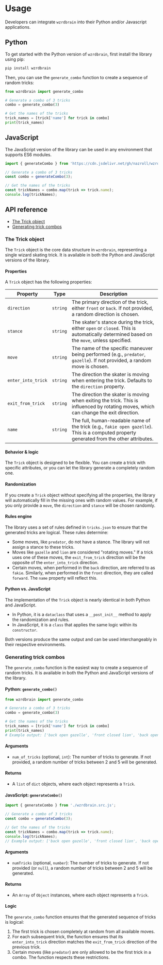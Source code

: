 # Usage

Developers can integrate `wzrdbrain` into their Python and/or Javascript applications.

## Python

To get started with the Python version of `wzrdbrain`, first install the library using pip:

```bash
pip install wzrdbrain
```

Then, you can use the `generate_combo` function to create a sequence of random tricks:

```python
from wzrdbrain import generate_combo

# Generate a combo of 3 tricks
combo = generate_combo(3)

# Get the names of the tricks
trick_names = [trick['name'] for trick in combo]
print(trick_names)
```

## JavaScript

The JavaScript version of the library can be used in any environment that supports ES6 modules.

```javascript
import { generateCombo } from 'https://cdn.jsdelivr.net/gh/nazroll/wzrdbrain/src/wzrdbrain/wzrdbrain.min.js';

// Generate a combo of 3 tricks
const combo = generateCombo(3);

// Get the names of the tricks
const trickNames = combo.map(trick => trick.name);
console.log(trickNames);
```

## API reference

- [The Trick object](#the-trick-object)
- [Generating trick combos](#generating-trick-combos)

### The Trick object

The `Trick` object is the core data structure in `wzrdbrain`, representing a single wizard skating trick. It is available in both the Python and JavaScript versions of the library.

#### Properties

A `Trick` object has the following properties:

| Property           | Type     | Description                                                                                                                                 |
| ------------------ | -------- | ------------------------------------------------------------------------------------------------------------------------------------------- |
| `direction`        | `string` | The primary direction of the trick, either `front` or `back`. If not provided, a random direction is chosen.                                  |
| `stance`           | `string` | The skater's stance during the trick, either `open` or `closed`. This is automatically determined based on the `move`, unless specified.        |
| `move`             | `string` | The name of the specific maneuver being performed (e.g., `predator`, `gazelle`). If not provided, a random move is chosen.                     |
| `enter_into_trick` | `string` | The direction the skater is moving when entering the trick. Defaults to the `direction` property.                                           |
| `exit_from_trick`  | `string` | The direction the skater is moving when exiting the trick. This is influenced by rotating moves, which can change the exit direction.         |
| `name`             | `string` | The full, human-readable name of the trick (e.g., `fakie open gazelle`). This is a computed property generated from the other attributes.      |

#### Behavior & logic

The `Trick` object is designed to be flexible. You can create a trick with specific attributes, or you can let the library generate a completely random one.

#### Randomization

If you create a `Trick` object without specifying all the properties, the library will automatically fill in the missing ones with random values. For example, if you only provide a `move`, the `direction` and `stance` will be chosen randomly.

#### Rules engine

The library uses a set of rules defined in `tricks.json` to ensure that the generated tricks are logical. These rules determine:

-   Some moves, like `predator`, do not have a stance. The library will not assign a stance to these tricks.
-   Moves like `gazelle` and `lion` are considered "rotating moves." If a trick uses one of these moves, the `exit_from_trick` direction will be the opposite of the `enter_into_trick` direction.
-   Certain moves, when performed in the `back` direction, are referred to as `fakie`. Similarly, when performed in the `front` direction, they are called `forward`. The `name` property will reflect this.

#### Python vs. JavaScript

The implementation of the `Trick` object is nearly identical in both Python and JavaScript.

-   In Python, it is a `dataclass` that uses a `__post_init__` method to apply the randomization and rules.
-   In JavaScript, it is a `class` that applies the same logic within its `constructor`.

Both versions produce the same output and can be used interchangeably in their respective environments.

### Generating trick combos

The `generate_combo` function is the easiest way to create a sequence of random tricks. It is available in both the Python and JavaScript versions of the library.

#### Python: `generate_combo()`

```python
from wzrdbrain import generate_combo

# Generate a combo of 3 tricks
combo = generate_combo(3)

# Get the names of the tricks
trick_names = [trick['name'] for trick in combo]
print(trick_names)
# Example output: ['back open gazelle', 'front closed lion', 'back open predator']
```

#### Arguments

-   `num_of_tricks` (optional, `int`): The number of tricks to generate. If not provided, a random number of tricks between 2 and 5 will be generated.

#### Returns

-   A `list` of `dict` objects, where each object represents a `Trick`.

#### JavaScript: `generateCombo()`

```javascript
import { generateCombo } from './wzrdbrain.src.js';

// Generate a combo of 3 tricks
const combo = generateCombo(3);

// Get the names of the tricks
const trickNames = combo.map(trick => trick.name);
console.log(trickNames);
// Example output: ['back open gazelle', 'front closed lion', 'back open predator']
```

#### Arguments

-   `numTricks` (optional, `number`): The number of tricks to generate. If not provided (or `null`), a random number of tricks between 2 and 5 will be generated.

#### Returns

-   An `Array` of `Object` instances, where each object represents a `Trick`.

#### Logic

The `generate_combo` function ensures that the generated sequence of tricks is logical:

1.  The first trick is chosen completely at random from all available moves.
2.  For each subsequent trick, the function ensures that its `enter_into_trick` direction matches the `exit_from_trick` direction of the previous trick.
3.  Certain moves (like `predator`) are only allowed to be the first trick in a combo. The function respects these restrictions.
